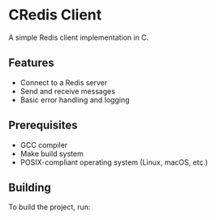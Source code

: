 # CRedis Client

A simple Redis client implementation in C.

## Features

- Connect to a Redis server
- Send and receive messages
- Basic error handling and logging

## Prerequisites

- GCC compiler
- Make build system
- POSIX-compliant operating system (Linux, macOS, etc.)

## Building

To build the project, run:

